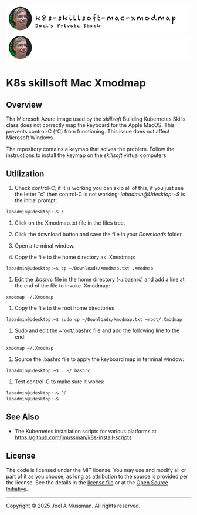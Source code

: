 [//]: # (README.md)
[//]: # (Copyright © 2025 Joel A Mussman. All rights reserved.)
[//]: #

![Banner Light](https://raw.githubusercontent.com/jmussman/cdn-fun/main/banners/banner-k8s-skillsoft-mac-xmodmap-light.png#gh-light-mode-only)
![Banner Light](https://raw.githubusercontent.com/jmussman/cdn-fun/main/banners/banner-k8s-skillsoft-mac-xmodmap-dark.png#gh-dark-mode-only)

# K8s skillsoft Mac Xmodmap

## Overview

Tha Microsoft Azure image used by the *skillsoft* Building Kubernetes Skills class does not
correctly map the keyboard for the Apple MacOS.
This prevents control-C (^C) from functioning.
This issue does not affect Microsoft Windows.

The repository contains a keymap that solves the problem.
Follow the instructions to install the keymap on the *skillsoft* virtual computers.

## Utilization

1. Check control-C; if it is working you can skip all of this, if you just see the letter "c"
then control-C is not working;
*labadmin@Udesktop:~$* is the initial prompt:
```
labadmin@Udesktop:~$ c
```
1. Click on the Xmodmap.txt file in the files tree.

1. Click the download button and save the file in your *Downloads* folder.
1. Open a terminal window.
1. Copy the file to the home directory as .Xmodmap:
```
labadmin@Udesktop:~$ cp ~/Downloads/Xmodmap.txt .Xmodmap
```
1. Edit the *.bashrc* file in the home directory (~/.bashrc) and add
a line at the end of the file to invoke .Xmodmap:
```
xmodmap ~/.Xmodmap
```
1. Copy the file to the root home directories
```
labadmin@Udesktop:~$ sudo cp ~/Downloads/Xmodmap.txt ~root/.Xmodmap
```
1. Sudo and edit the ~root/.bashrc file and add the following line to the end:
```
xmodmap ~/.Xmodmap
```
1. Source the .bashrc file to apply the keyboard map in terminal window:
```
labadmin@Udesktop:~$ . ~/.bashrc
```
1. Test control-C to make sure it works:
```
labadmin@Udesktop:~$ ^C
labadmin@Udesktop:~$
```

## See Also

* The Kubernetes installation scripts for various platforms at https://github.com/jmussman/k8s-install-scripts

## License

The code is licensed under the MIT license. You may use and modify all or part of it as you choose, as long as attribution to the source is provided per the license. See the details in the [license file](./LICENSE.md) or at the [Open Source Initiative](https://opensource.org/licenses/MIT).

<hr>
Copyright © 2025 Joel A Mussman. All rights reserved.